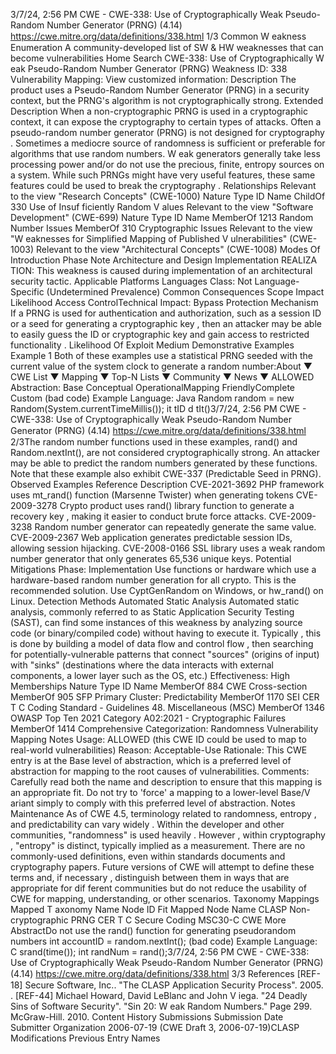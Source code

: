 3/7/24, 2:56 PM CWE - CWE-338: Use of Cryptographically Weak Pseudo-Random Number Generator (PRNG) (4.14)
https://cwe.mitre.org/data/deﬁnitions/338.html 1/3
Common W eakness Enumeration
A community-developed list of SW & HW weaknesses that can become
vulnerabilities
Home Search
CWE-338: Use of Cryptographically W eak Pseudo-Random Number Generator
(PRNG)
Weakness ID: 338
Vulnerability Mapping: 
View customized information:
 Description
The product uses a Pseudo-Random Number Generator (PRNG) in a security context, but the PRNG's algorithm is not
cryptographically strong.
 Extended Description
When a non-cryptographic PRNG is used in a cryptographic context, it can expose the cryptography to certain types of attacks.
Often a pseudo-random number generator (PRNG) is not designed for cryptography . Sometimes a mediocre source of randomness is
sufficient or preferable for algorithms that use random numbers. W eak generators generally take less processing power and/or do not
use the precious, finite, entropy sources on a system. While such PRNGs might have very useful features, these same features could
be used to break the cryptography .
 Relationships
 Relevant to the view "Research Concepts" (CWE-1000)
Nature Type ID Name
ChildOf 330 Use of Insuf ficiently Random V alues
 Relevant to the view "Software Development" (CWE-699)
Nature Type ID Name
MemberOf 1213 Random Number Issues
MemberOf 310 Cryptographic Issues
 Relevant to the view "W eaknesses for Simplified Mapping of Published V ulnerabilities" (CWE-1003)
 Relevant to the view "Architectural Concepts" (CWE-1008)
 Modes Of Introduction
Phase Note
Architecture and Design
Implementation REALIZA TION: This weakness is caused during implementation of an architectural security tactic.
 Applicable Platforms
Languages
Class: Not Language-Specific (Undetermined Prevalence)
 Common Consequences
Scope Impact Likelihood
Access ControlTechnical Impact: Bypass Protection Mechanism
If a PRNG is used for authentication and authorization, such as a session ID or a seed for
generating a cryptographic key , then an attacker may be able to easily guess the ID or
cryptographic key and gain access to restricted functionality .
 Likelihood Of Exploit
Medium
 Demonstrative Examples
Example 1
Both of these examples use a statistical PRNG seeded with the current value of the system clock to generate a random number:About ▼ CWE List ▼ Mapping ▼ Top-N Lists ▼ Community ▼ News ▼
ALLOWED
Abstraction: Base
Conceptual OperationalMapping
FriendlyComplete Custom
(bad code) Example Language: Java 
Random random = new Random(System.currentTimeMillis());
it tID d tIt()3/7/24, 2:56 PM CWE - CWE-338: Use of Cryptographically Weak Pseudo-Random Number Generator (PRNG) (4.14)
https://cwe.mitre.org/data/deﬁnitions/338.html 2/3The random number functions used in these examples, rand() and Random.nextInt(), are not considered cryptographically strong. An
attacker may be able to predict the random numbers generated by these functions. Note that these example also exhibit CWE-337
(Predictable Seed in PRNG).
 Observed Examples
Reference Description
CVE-2021-3692 PHP framework uses mt\_rand() function (Marsenne Twister) when generating tokens
CVE-2009-3278 Crypto product uses rand() library function to generate a recovery key , making it easier to conduct
brute force attacks.
CVE-2009-3238 Random number generator can repeatedly generate the same value.
CVE-2009-2367 Web application generates predictable session IDs, allowing session hijacking.
CVE-2008-0166 SSL library uses a weak random number generator that only generates 65,536 unique keys.
 Potential Mitigations
Phase: Implementation
Use functions or hardware which use a hardware-based random number generation for all crypto. This is the recommended
solution. Use CyptGenRandom on Windows, or hw\_rand() on Linux.
 Detection Methods
Automated Static Analysis
Automated static analysis, commonly referred to as Static Application Security Testing (SAST), can find some instances of this
weakness by analyzing source code (or binary/compiled code) without having to execute it. Typically , this is done by building a
model of data flow and control flow , then searching for potentially-vulnerable patterns that connect "sources" (origins of input)
with "sinks" (destinations where the data interacts with external components, a lower layer such as the OS, etc.)
Effectiveness: High
 Memberships
Nature Type ID Name
MemberOf 884 CWE Cross-section
MemberOf 905 SFP Primary Cluster: Predictability
MemberOf 1170 SEI CER T C Coding Standard - Guidelines 48. Miscellaneous (MSC)
MemberOf 1346 OWASP Top Ten 2021 Category A02:2021 - Cryptographic Failures
MemberOf 1414 Comprehensive Categorization: Randomness
 Vulnerability Mapping Notes
Usage: ALLOWED (this CWE ID could be used to map to real-world vulnerabilities)
Reason: Acceptable-Use
Rationale:
This CWE entry is at the Base level of abstraction, which is a preferred level of abstraction for mapping to the root causes of
vulnerabilities.
Comments:
Carefully read both the name and description to ensure that this mapping is an appropriate fit. Do not try to 'force' a mapping to a
lower-level Base/V ariant simply to comply with this preferred level of abstraction.
 Notes
Maintenance
As of CWE 4.5, terminology related to randomness, entropy , and predictability can vary widely . Within the developer and other
communities, "randomness" is used heavily . However , within cryptography , "entropy" is distinct, typically implied as a measurement.
There are no commonly-used definitions, even within standards documents and cryptography papers. Future versions of CWE will
attempt to define these terms and, if necessary , distinguish between them in ways that are appropriate for dif ferent communities but
do not reduce the usability of CWE for mapping, understanding, or other scenarios.
 Taxonomy Mappings
Mapped T axonomy Name Node ID Fit Mapped Node Name
CLASP Non-cryptographic PRNG
CER T C Secure Coding MSC30-C CWE More
AbstractDo not use the rand() function for generating pseudorandom
numbers
int accountID = random.nextInt();
(bad code) Example Language: C 
srand(time());
int randNum = rand();3/7/24, 2:56 PM CWE - CWE-338: Use of Cryptographically Weak Pseudo-Random Number Generator (PRNG) (4.14)
https://cwe.mitre.org/data/deﬁnitions/338.html 3/3
 References
[REF-18] Secure Software, Inc.. "The CLASP Application Security Process". 2005.
.
[REF-44] Michael Howard, David LeBlanc and John V iega. "24 Deadly Sins of Software Security". "Sin 20: W eak Random
Numbers." Page 299. McGraw-Hill. 2010.
 Content History
 Submissions
Submission Date Submitter Organization
2006-07-19
(CWE Draft 3, 2006-07-19)CLASP
 Modifications
 Previous Entry Names
